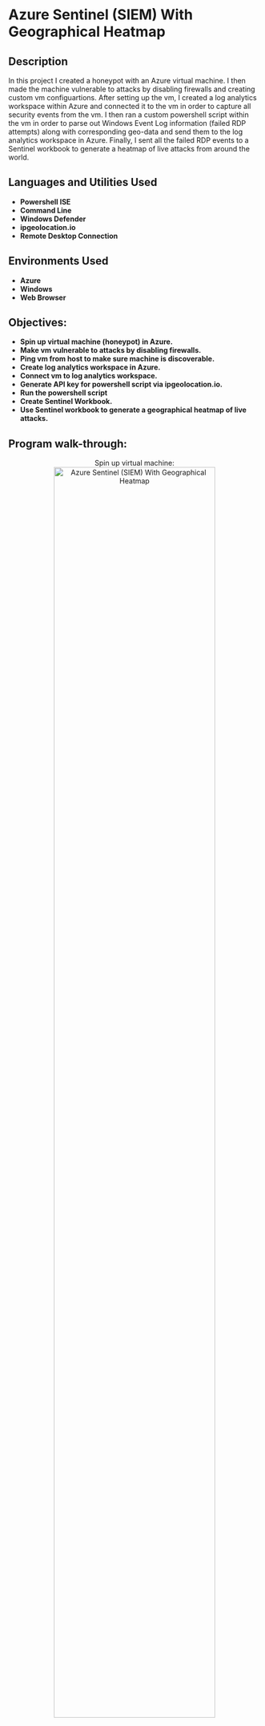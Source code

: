 <h1>Azure Sentinel (SIEM) With Geographical Heatmap</h1>


<h2>Description</h2>
<p>In this project I created a honeypot with an Azure virtual machine. I then made the machine vulnerable to attacks by disabling firewalls and creating custom vm configuartions.
   After setting up the vm, I created a log analytics workspace within Azure and connected it to the vm in order to capture all security events from the vm. 
   I then ran a custom powershell script within the vm in order to parse out Windows Event Log information (failed RDP attempts) along with corresponding geo-data and send them to the log analytics workspace in Azure. 
   Finally, I sent all the failed RDP events to a Sentinel workbook to generate a heatmap of live attacks from around the world.</p>


<h2>Languages and Utilities Used</h2>

- <b>Powershell ISE</b>
- <b>Command Line</b>
- <b>Windows Defender</b>
- <b>ipgeolocation.io</b>
- <b>Remote Desktop Connection</b>
  
<h2>Environments Used </h2>

- <b> Azure</b>
- <b> Windows</b>
- <b> Web Browser</b> 

<h2>Objectives:</h2>

- <b>Spin up virtual machine (honeypot) in Azure.</b> 
- <b>Make vm vulnerable to attacks by disabling firewalls.</b>
- <b>Ping vm from host to make sure machine is discoverable.</b>
- <b>Create log analytics workspace in Azure.</b> 
- <b>Connect vm to log analytics workspace.</b> 
- <b>Generate API key for powershell script via ipgeolocation.io.</b>
- <b>Run the powershell script</b>
- <b>Create Sentinel Workbook.</b>
- <b>Use Sentinel workbook to generate a geographical heatmap of live attacks.</b>


<h2>Program walk-through:</h2>

<p align="center">
Spin up virtual machine: <br/>
<img src="https://i.imgur.com/RSP1GTQ.png" height="80%" width="80%" alt="Azure Sentinel (SIEM) With Geographical Heatmap"/>
<br />
  
<br />
 Let's make the vm vulnerable to attacks by disabling all firewalls via Windows Defender: <br/>
<img src="https://i.imgur.com/hNnhlGQ.png" height="80%" width="80%" alt="Azure Sentinel (SIEM) With Geographical Heatmap"/>
<br />

<br />
  Next, let's ping our vm from our host machine to make sure it's discoverable: <br/>
<img src="https://i.imgur.com/2mc9g9t.png" height="80%" width="80%" alt="Azure Sentinel (SIEM) With Geographical Heatmap"/>
<br />

<br />
   Now let's create the log analytics workspace: <br/>
<img src="https://i.imgur.com/DIfXdkF.png" height="80%" width="80%" alt="Azure Sentinel (SIEM) With Geographical Heatmap"/>
<br />

<br />
At this point we need to connect our log workspace to our vm:  <br/>
<img src="https://i.imgur.com/v2MGvke.png" height="80%" width="80%" alt="Azure Sentinel (SIEM) With Geographical Heatmap"/>
<br />

<br />
Now we need to setup defender to collect all events:  <br/>
<img src="https://i.imgur.com/vUwQMWs.png" height="80%" width="80%" alt="Azure Sentinel (SIEM) With Geographical Heatmap"/>
<br />

<br />
Next, let's get a custom API key from ipgeolocation.io to feed into our powershell script:  <br/>
<img src="https://i.imgur.com/QVTr23d.png" height="80%" width="80%" alt="Azure Sentinel (SIEM) With Geographical Heatmap"/>
<br />
<br />
Now let's run the powershell script on our vm to automatically parse out our events to Azure. Look!, we can already see several failed RDP attacks!:  <br/>
<img src="https://i.imgur.com/MTD5AFt.png" height="80%" width="80%" alt="Azure Sentinel (SIEM) With Geographical Heatmap"/>
<img src="https://i.imgur.com/hPj4mAv.png" height="80%" width="80%" alt="Azure Sentinel (SIEM) With Geographical Heatmap"/>
<br />
<br />
Finally, we can create a sentinel workbook and use the data coming from our vm to create a heatmap of live attacks!:  <br/>
<img src="https://i.imgur.com/iO6h10s.png" height="80%" width="80%" alt="Azure Sentinel (SIEM) With Geographical Heatmap"/>
<br />
<br />
Here is the heatmap after only a few hours!:  <br/>
<img src="https://i.imgur.com/g9Twdzu.png" height="80%" width="80%" alt="Azure Sentinel (SIEM) With Geographical Heatmap"/>
<br />



</p>

<h2>Findings:</h2>

- <b> A honeypot is a tool that can help detect, deflect, and counteract unauthorized access to computer systems and networks. By pretending to be a legitimate target, a honeypot can lure hackers into a controlled environment where their activities and behaviors can be 
      monitored.</b>
- <b> Honeypots can waste attackers' time and resources by providing false information or creating misleading environments. This can make it harder for attackers to succeed and may deter them from future attacks.</b>
- <b> A honeypot or honeynet can divert attackers' attention away from valuable assets, giving security teams more time to respond to attacks.</b>
- <b> Also, honeypots can help organizations identify vulnerabilities in their security systems by analyzing how attackers access the honeypot's data. This information can help organizations update their systems to block these attack methods.</b>
- <b> Upon analyzing the event logs I discovered that the majority of the failed RDPs from Thailand came from a single user attempting to brute force the machine.</b>
- <b> To mitigate these attacks from our vm we can turn all of our firewalls back on making the machine less discoverable. We could also reconfigure the vm to limit the amount of ports allowed.</b> 
- <b> Finally, a honeypot is a fantastic tool to better understand the mind of a hacker, to develop a deeper understanding of their behaviors and can ultimately be extremely benficial to protect organizations along with their assets.</b> 
